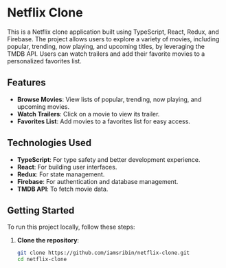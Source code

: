 # Netflix Clone

This is a Netflix clone application built using TypeScript, React, Redux, and Firebase. The project allows users to explore a variety of movies, including popular, trending, now playing, and upcoming titles, by leveraging the TMDB API. Users can watch trailers and add their favorite movies to a personalized favorites list.

## Features

- **Browse Movies**: View lists of popular, trending, now playing, and upcoming movies.
- **Watch Trailers**: Click on a movie to view its trailer.
- **Favorites List**: Add movies to a favorites list for easy access.

## Technologies Used

- **TypeScript**: For type safety and better development experience.
- **React**: For building user interfaces.
- **Redux**: For state management.
- **Firebase**: For authentication and database management.
- **TMDB API**: To fetch movie data.

## Getting Started

To run this project locally, follow these steps:

1. **Clone the repository**:
   ```bash
   git clone https://github.com/iamsribin/netflix-clone.git
   cd netflix-clone
